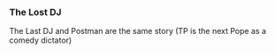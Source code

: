 ### The Lost DJ

The Last DJ and Postman are the same story (TP is the next Pope as a comedy dictator)  
